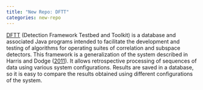```yaml
---
title: "New Repo: DFTT"
categories: new-repo
---
```


[DFTT](https://github.com/LLNL/DFTT) (Detection Framework Testbed and Toolkit) is a database and associated Java programs intended to facilitate the development and testing of algorithms for operating suites of correlation and subspace detectors. This framework is a generalization of the system described in Harris and Dodge ([2011](https://pubs.geoscienceworld.org/ssa/bssa/article/101/2/763/349584/An-Autonomous-System-for-Grouping-Events-in-a)). It allows retrospective processing of sequences of data using various system configurations. Results are saved in a database, so it is easy to compare the results obtained using different configurations of the system.
